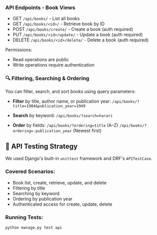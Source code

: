 ### API Endpoints - Book Views

- GET `/api/books/` - List all books
- GET `/api/books/<id>/` - Retrieve book by ID
- POST `/api/books/create/` - Create a book (auth required)
- PUT `/api/books/<id>/update/` - Update a book (auth required)
- DELETE `/api/books/<id>/delete/` - Delete a book (auth required)

Permissions:
- Read operations are public
- Write operations require authentication

### 🔍 Filtering, Searching & Ordering

You can filter, search, and sort books using query parameters:

- **Filter** by title, author name, or publication year:
  `/api/books/?title=1984&publication_year=1949`

- **Search** by keyword:
  `/api/books/?search=harari`

- **Order** by fields:
  `/api/books/?ordering=title` (A–Z)
  `/api/books/?ordering=-publication_year` (Newest first)

## 🧪 API Testing Strategy

We used Django's built-in `unittest` framework and DRF's `APITestCase`.

### Covered Scenarios:
- Book list, create, retrieve, update, and delete
- Filtering by title
- Searching by keyword
- Ordering by publication year
- Authenticated access for create, update, delete

### Running Tests:

```bash
python manage.py test api
